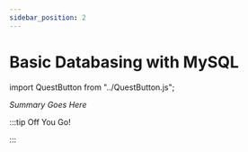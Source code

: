 ```yaml
---
sidebar_position: 2
---
```


# Basic Databasing with MySQL
import QuestButton from "../QuestButton.js";

_Summary Goes Here_

:::tip Off You Go!

<QuestButton text="Quest" />

:::

